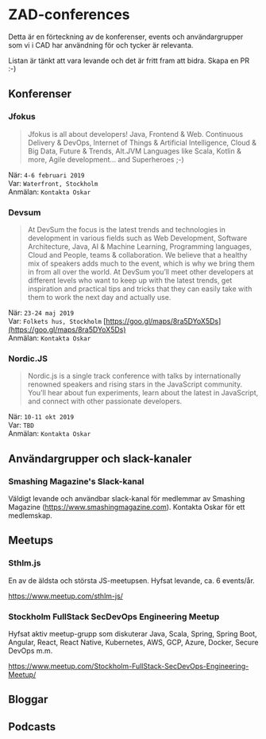 # ZAD-conferences
Detta är en förteckning av de konferenser, events och användargrupper som vi i CAD har användning för och tycker är relevanta. 

Listan är tänkt att vara levande och det är fritt fram att bidra. Skapa en PR :-)

## Konferenser
### Jfokus
> Jfokus is all about developers! Java, Frontend & Web. Continuous Delivery & DevOps, Internet of Things & Artificial Intelligence, Cloud & Big Data, Future & Trends, Alt.JVM Languages like Scala, Kotlin & more, Agile development... and Superheroes ;-)

När: `4-6 februari 2019`<br>
Var: `Waterfront, Stockholm`<br>
Anmälan: `Kontakta Oskar`<br>
### Devsum
> At DevSum the focus is the latest trends and technologies in development in various fields such as Web Development, Software Architecture, Java, AI & Machine Learning, Programming languages, Cloud and People, teams & collaboration. We believe that a healthy mix of speakers adds much to the event, which is why we bring them in from all over the world. At DevSum you’ll meet other developers at different levels who want to keep up with the latest trends, get inspiration and practical tips and tricks that they can easily take with them to work the next day and actually use.

När: `23-24 maj 2019`<br>
Var: `Folkets hus, Stockholm` [https://goo.gl/maps/8ra5DYoX5Ds](https://goo.gl/maps/8ra5DYoX5Ds)<br>
Anmälan: `Kontakta Oskar`<br>
### Nordic.JS
> Nordic.js is a single track conference with talks by internationally renowned speakers and rising stars in the JavaScript community. You’ll hear about fun experiments, learn about the latest in JavaScript, and connect with other passionate developers.

När: `10-11 okt 2019`<br>
Var: `TBD`<br>
Anmälan: `Kontakta Oskar`<br>
## Användargrupper och slack-kanaler
### Smashing Magazine's Slack-kanal
Väldigt levande och användbar slack-kanal för medlemmar av Smashing Magazine (https://www.smashingmagazine.com). Kontakta Oskar för ett medlemskap.

## Meetups
### Sthlm.js
En av de äldsta och största JS-meetupsen. Hyfsat levande, ca. 6 events/år.

https://www.meetup.com/sthlm-js/

### Stockholm FullStack SecDevOps Engineering Meetup
Hyfsat aktiv meetup-grupp som diskuterar Java, Scala, Spring, Spring Boot, Angular, React, React Native, Kubernetes, AWS, GCP, Azure, Docker, Secure DevOps m.m. 

https://www.meetup.com/Stockholm-FullStack-SecDevOps-Engineering-Meetup/
## Bloggar

## Podcasts
